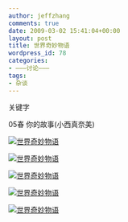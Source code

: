 ```yaml
---
author: jeffzhang
comments: true
date: 2009-03-02 15:41:04+00:00
layout: post
title: 世界奇妙物语
wordpress_id: 78
categories:
- ———讨论———
tags:
- 杂谈
---
```


关键字

05春 你的故事(小西真奈美)

[![世界奇妙物语](http://simg.sinajs.cn/blog7style/images/common/sg_trans.gif)](http://photo.blog.sina.com.cn/showpic.html#blogid=57f943110100cf3p&url=http://static6.photo.sina.com.cn/orignal/57f94311t6424b7254905)

[![世界奇妙物语](http://simg.sinajs.cn/blog7style/images/common/sg_trans.gif)](http://photo.blog.sina.com.cn/showpic.html#blogid=57f943110100cf3p&url=http://static9.photo.sina.com.cn/orignal/57f94311t6424b7e9c968)

[![世界奇妙物语](http://simg.sinajs.cn/blog7style/images/common/sg_trans.gif)](http://photo.blog.sina.com.cn/showpic.html#blogid=57f943110100cf3p&url=http://static14.photo.sina.com.cn/orignal/57f94311t6424b8a5ebcd)

[![世界奇妙物语](http://simg.sinajs.cn/blog7style/images/common/sg_trans.gif)](http://photo.blog.sina.com.cn/showpic.html#blogid=57f943110100cf3p&url=http://static6.photo.sina.com.cn/orignal/57f94311t6424b9422aa5)

[![世界奇妙物语](http://simg.sinajs.cn/blog7style/images/common/sg_trans.gif)](http://photo.blog.sina.com.cn/showpic.html#blogid=57f943110100cf3p&url=http://static3.photo.sina.com.cn/orignal/57f94311t6424b9eaf662)

